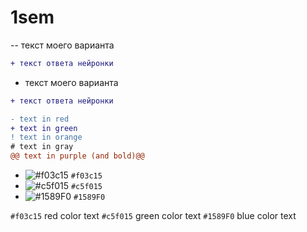 # 1sem

-- текст моего варианта
```diff
+ текст ответа нейронки
```

- текст моего варианта
```diff
+ текст ответа нейронки
```




```diff
- text in red
+ text in green
! text in orange
# text in gray
@@ text in purple (and bold)@@
```

- ![#f03c15](https://via.placeholder.com/15/f03c15/000000?text=+) `#f03c15`
- ![#c5f015](https://via.placeholder.com/15/c5f015/000000?text=+) `#c5f015`
- ![#1589F0](https://via.placeholder.com/15/1589F0/000000?text=+) `#1589F0`

`#f03c15` red color text
`#c5f015` green color text
`#1589F0` blue color text

